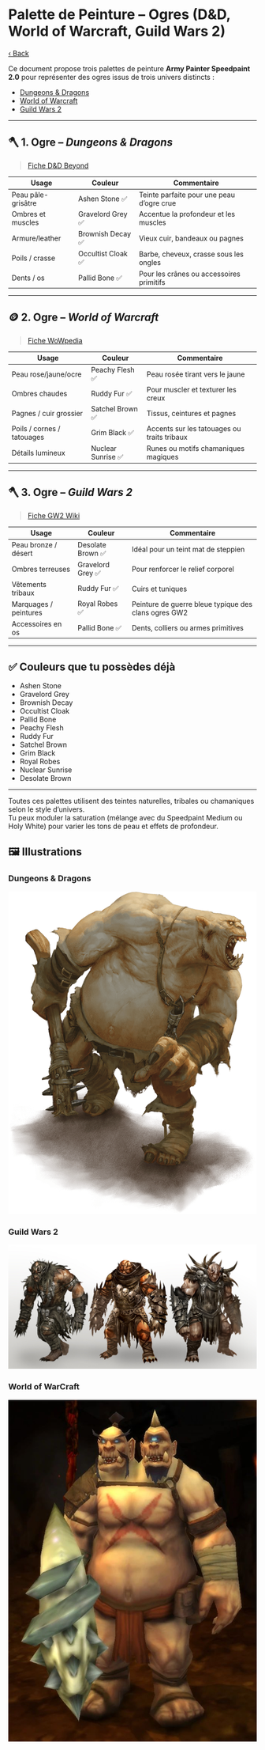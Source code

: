 # Palette de Peinture – Ogres (D&D, World of Warcraft, Guild Wars 2)

[‹ Back](../index.md)

Ce document propose trois palettes de peinture **Army Painter Speedpaint 2.0** pour représenter des ogres issus de trois univers distincts :

- [Dungeons & Dragons](https://www.dndbeyond.com/monsters/16969-ogre)
- [World of Warcraft](https://wowpedia.fandom.com/wiki/Ogre)
- [Guild Wars 2](https://wiki.guildwars2.com/wiki/Ogre)

---

## 🪓 1. Ogre – _Dungeons & Dragons_

> [Fiche D&D Beyond](https://www.dndbeyond.com/monsters/16969-ogre)

| Usage              | Couleur            | Commentaire                               |
| ------------------ | ------------------ | ----------------------------------------- |
| Peau pâle-grisâtre | Ashen Stone ✅     | Teinte parfaite pour une peau d’ogre crue |
| Ombres et muscles  | Gravelord Grey ✅  | Accentue la profondeur et les muscles     |
| Armure/leather     | Brownish Decay ✅  | Vieux cuir, bandeaux ou pagnes            |
| Poils / crasse     | Occultist Cloak ✅ | Barbe, cheveux, crasse sous les ongles    |
| Dents / os         | Pallid Bone ✅     | Pour les crânes ou accessoires primitifs  |

---

## 🪙 2. Ogre – _World of Warcraft_

> [Fiche WoWpedia](https://wowpedia.fandom.com/wiki/Ogre)

| Usage                      | Couleur            | Commentaire                                 |
| -------------------------- | ------------------ | ------------------------------------------- |
| Peau rose/jaune/ocre       | Peachy Flesh ✅    | Peau rosée tirant vers le jaune             |
| Ombres chaudes             | Ruddy Fur ✅       | Pour muscler et texturer les creux          |
| Pagnes / cuir grossier     | Satchel Brown ✅   | Tissus, ceintures et pagnes                 |
| Poils / cornes / tatouages | Grim Black ✅      | Accents sur les tatouages ou traits tribaux |
| Détails lumineux           | Nuclear Sunrise ✅ | Runes ou motifs chamaniques magiques        |

---

## 🪓 3. Ogre – _Guild Wars 2_

> [Fiche GW2 Wiki](https://wiki.guildwars2.com/wiki/Ogre)

| Usage                 | Couleur           | Commentaire                                          |
| --------------------- | ----------------- | ---------------------------------------------------- |
| Peau bronze / désert  | Desolate Brown ✅ | Idéal pour un teint mat de steppien                  |
| Ombres terreuses      | Gravelord Grey ✅ | Pour renforcer le relief corporel                    |
| Vêtements tribaux     | Ruddy Fur ✅      | Cuirs et tuniques                                    |
| Marquages / peintures | Royal Robes ✅    | Peinture de guerre bleue typique des clans ogres GW2 |
| Accessoires en os     | Pallid Bone ✅    | Dents, colliers ou armes primitives                  |

---

## ✅ Couleurs que tu possèdes déjà

- Ashen Stone
- Gravelord Grey
- Brownish Decay
- Occultist Cloak
- Pallid Bone
- Peachy Flesh
- Ruddy Fur
- Satchel Brown
- Grim Black
- Royal Robes
- Nuclear Sunrise
- Desolate Brown

---

Toutes ces palettes utilisent des teintes naturelles, tribales ou chamaniques selon le style d’univers.  
Tu peux moduler la saturation (mélange avec du Speedpaint Medium ou Holy White) pour varier les tons de peau et effets de profondeur.

## 🖼️ Illustrations

### Dungeons & Dragons

![Illustration](ogre-dnd.png)

### Guild Wars 2

![Illustration](ogre-gw2.jpg)

### World of WarCraft

![Illustration](ogre-wow.jpg)
